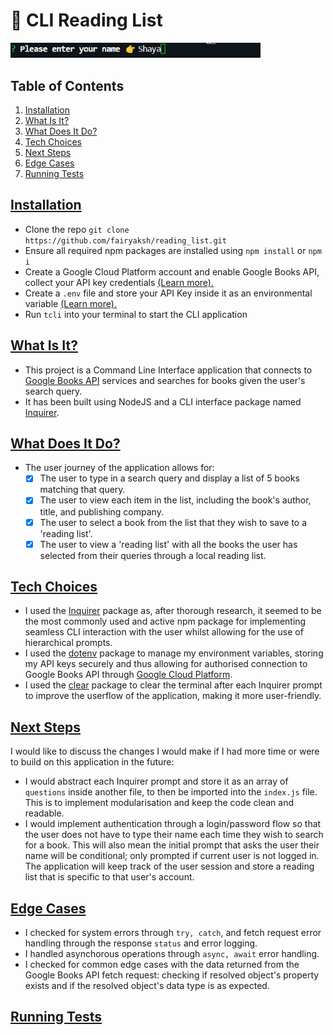 # 💾 CLI Reading List

<p>
<img alt="CLI Screenshot Example" width="400" src="./assets/name_prompt.png"/>
</p>
<p>

## Table of Contents

1.  [Installation](#installation)
2.  [What Is It?](#description)
3.  [What Does It Do?](#purpose)
4.  [Tech Choices](#tech)
5.  [Next Steps](#review)
6.  [Edge Cases](#cases)
7.  [Running Tests](#tests)

## [Installation](#installation)
- Clone the repo `git clone https://github.com/fairyaksh/reading_list.git`
- Ensure all required npm packages are installed using `npm install` or `npm i`
- Create a Google Cloud Platform account and enable Google Books API, collect your API key credentials [(Learn more).](https://developers.google.com/books/docs/v1/using#APIKey)
- Create a `.env` file and store your API Key inside it as an environmental variable [(Learn more).](https://www.freecodecamp.org/news/how-to-use-node-environment-variables-with-a-dotenv-file-for-node-js-and-npm/)
- Run `tcli` into your terminal to start the CLI application

## [What Is It?](#description)
- This project is a Command Line Interface application that connects to [Google Books API](https://developers.google.com/books/docs/overview) services and searches for books given the user's search query.
- It has been built using NodeJS and a CLI interface package named [Inquirer](https://github.com/SBoudrias/Inquirer.js).

## [What Does It Do?](#purpose)
- The user journey of the application allows for:
    - [x] The user to type in a search query and display a list of 5 books matching that query.
    - [x] The user to view each item in the list, including the book's author, title, and publishing company.
    - [x] The user to select a book from the list that they wish to save to a 'reading list'.
    - [x] The user to view a 'reading list' with all the books the user has selected from their queries through a local reading list.

## [Tech Choices](#tech)
- I used the [Inquirer](https://github.com/SBoudrias/Inquirer.js) package as, after thorough research, it seemed to be the most commonly used and active npm package for implementing seamless CLI interaction with the user whilst allowing for the use of hierarchical prompts. 
- I used the [dotenv](https://www.npmjs.com/package/dotenv) package to manage my environment variables, storing my API keys securely and thus allowing for authorised connection to Google Books API through [Google Cloud Platform](https://console.developers.google.com/apis).
- I used the [clear](https://www.npmjs.com/package/clear) package to clear the terminal after each Inquirer prompt to improve the userflow of the application, making it more user-friendly.

## [Next Steps](#review)
I would like to discuss the changes I would make if I had more time or were to build on this application in the future:
- I would abstract each Inquirer prompt and store it as an array of `questions` inside another file, to then be imported into the `index.js` file. 
This is to implement modularisation and keep the code clean and readable.
- I would implement authentication through a login/password flow so that the user does not have to type their name each time they wish to search for a book. 
This will also mean the initial prompt that asks the user their name will be conditional; only prompted if current user is not logged in. The application will keep track of the user session and store a reading list that is specific to that user's account.

## [Edge Cases](#cases)
- I checked for system errors through `try, catch`, and fetch request error handling through the response `status` and error logging.
- I handled asynchorous operations through `async, await` error handling.
- I checked for common edge cases with the data returned from the Google Books API fetch request: checking if resolved object's property exists and if the resolved object's data type is as expected. 

## [Running Tests](#tests)

<!-- 

TODO: Write tests
TODO: Beautify your messages: https://dev.to/rushankhan1/build-a-cli-with-node-js-4jbi#:~:text=Beautification%20using%20Boxen%20and%20Chalk

---
TIL:
    - can't map through objects
    - map returns an array
    - .splice mutates original arr; need 2nd position so splice doesn't delete items
    - recommended to: 1. commit package/package-lock.json 2. NOT commit node_modules & .env
    
resources:
https://www.reddit.com/r/learnpython/comments/6yl7l7/eli5_shebang_lines/
https://github.com/motdotla/dotenv#how-do-i-use-dotenv-with-import
https://rachelaemmer.medium.com/how-to-use-the-google-books-api-in-your-application-17a0ed7fa857
https://dev.to/fayvik/building-a-book-finder-app-using-google-book-api-305n
https://pakstech.com/blog/inquirer-js/
https://www.freecodecamp.org/news/how-to-write-better-git-commit-messages/
https://blog.kiradev.co/build-a-cli-using-nodejs#heading-cleaning-up-the-codebase-optional
-->